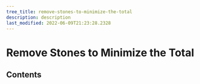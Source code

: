 ```yaml
---
tree_title: remove-stones-to-minimize-the-total
description: description
last_modified: 2022-06-09T21:23:28.2328
---
```


# Remove Stones to Minimize the Total

## Contents
